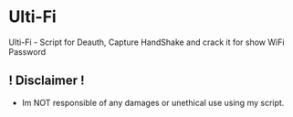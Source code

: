# Ulti-Fi
Ulti-Fi - Script for Deauth, Capture HandShake and crack it for show WiFi Password

## ! Disclaimer !
- Im NOT responsible of any damages or unethical use using my script.
